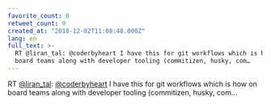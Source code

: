 ```yaml
---
favorite_count: 0
retweet_count: 0
created_at: "2018-12-02T11:08:48.000Z"
lang: en
full_text: >-
  RT @liran_tal: @coderbyheart I have this for git workflows which is how on
  board teams along with developer tooling (commitizen, husky, com…
---
```


RT [@liran_tal](https://twitter.com/liran_tal):
[@coderbyheart](https://twitter.com/coderbyheart) I have this for git workflows
which is how on board teams along with developer tooling (commitizen, husky,
com…
